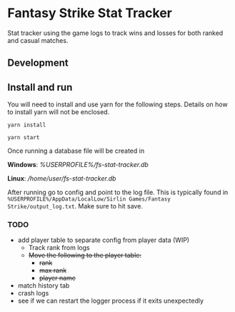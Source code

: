 # Fantasy Strike Stat Tracker
Stat tracker using the game logs to track wins and losses for both ranked and casual matches.

## Development

## Install and run
You will need to install and use yarn for the following steps. Details on how to install yarn will not be enclosed.

`yarn install`

`yarn start`

Once running a database file will be created in 

**Windows**: _%USERPROFILE%/fs-stat-tracker.db_

**Linux**: _/home/user/fs-stat-tracker.db_

After running go to config and point to the log file. This is typically found in `%USERPROFILE%/AppData/LocalLow/Sirlin Games/Fantasy Strike/output_log.txt`. Make sure to hit save.

### TODO
* add player table to separate config from player data (WIP)
    * Track rank from logs
    * ~~Move the following to the player table:~~
        * ~~rank~~
        * ~~max rank~~
        * ~~player name~~
* match history tab
* crash logs
* see if we can restart the logger process if it exits unexpectedly
